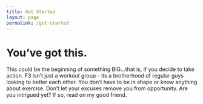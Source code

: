 ```yaml
---
title: Get Started
layout: page
permalink: /get-started
---
```


# You’ve got this.
This could be the beginning of something BIG...that is, if you decide to take action. F3 isn’t just a workout group - its a brotherhood of regular guys looking to better each other. You don’t have to be in shape or know anything about exercise. Don’t let your excuses remove you from opportunity. Are you intrigued yet? If so, read on my good friend.

